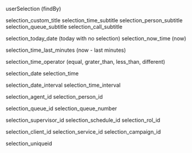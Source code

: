 userSelection (findBy)

selection_custom_title
selection_time_subtitle
selection_person_subtitle
selection_queue_subtitle
selection_call_subtitle

selection_today_date (today with no selection)
selection_now_time (now)

selection_time_last_minutes (now - last minutes)

selection_time_operator (equal, grater_than, less_than, different)

selection_date
selection_time

selection_date_interval
selection_time_interval

selection_agent_id
selection_person_id

selection_queue_id
selection_queue_number

selection_supervisor_id
selection_schedule_id
selection_rol_id

selection_client_id
selection_service_id
selection_campaign_id

selection_uniqueid
